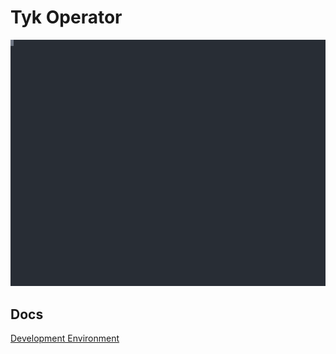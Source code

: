 # Tyk Operator

![Demo](./docs/img/demo.svg)

## Docs

[Development Environment](./docs/development.md)
